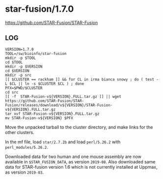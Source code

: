star-fusion/1.7.0
=================

<https://github.com/STAR-Fusion/STAR-Fusion>


LOG
---

    VERSION=1.7.0
    TOOL=/sw/bioinfo/star-fusion
    mkdir -p $TOOL
    cd $TOOL
    mkdir -p $VERSION
    cd $VERSION
    mkdir -p src
    [[ $CLUSTER == rackham ]] && for CL in irma bianca snowy ; do ( test -L $CL || ln -s $CLUSTER $CL ) ; done
    PFX=$PWD/$CLUSTER
    cd src
    [[ -f  STAR-Fusion-v${VERSION}.FULL.tar.gz ]] || wget https://github.com/STAR-Fusion/STAR-Fusion/releases/download/v${VERSION}/STAR-Fusion-v${VERSION}.FULL.tar.gz
    tar xvf STAR-Fusion-v${VERSION}.FULL.tar.gz
    mv STAR-Fusion-v${VERSION} $PFX

Move the unpacked tarball to the cluster directory, and make links for the other clusters.

In the mf file, load `star/2.7.2b` and load `perl/5.26.2` with `perl_modules/5.26.2`.


Downloaded data for two human and one mouse assembly are now available in
`$STAR_FUSION_DATA`, as version `2019-08`.  Also downloaded same data for
STAR-fusion version 1.6 which is not currently installed at Uppmax, as version
`2019-03`.




